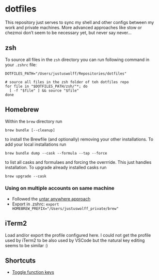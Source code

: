 # dotfiles

This repository just serves to sync my shell and other configs between my work and private machines. 
More advanced approaches like stow or chezmoi don’t seem to be necessary yet, but never say never...

## zsh 
To source all files in the `zsh` directory you can run following command in your `.zshrc` file:
```shell
DOTFILES_PATH="/Users/justuswolff/Repositories/dotfiles"

# source all files in the zsh folder of teh dotfiles repo
for file in "$DOTFILES_PATH/zsh/"*; do
  [ -f "$file" ] && source "$file"
done
```

## Homebrew
Within the `brew` directory run
```shell
brew bundle [--cleanup]
```
to install the Brewfile (and optionally) removing your other installations. To add your local installations run
```shell
brew bundle dump --cask --formula --tap --force
``` 
to list all casks and formulaes and forcing the overrride. This just handles installation. To upgrade already installed casks run
```shell
brew upgrade --cask
```

### Using on multiple accounts on same machine
- Followed the [untar anywhere approach](https://stackoverflow.com/questions/41840479/how-to-use-homebrew-on-a-multi-user-macos-sierra-setup)
- Export in .zshrc: `export HOMEBREW_PREFIX="/Users/justuswolff_private/brew"`

## iTerm2
Load and/or export the profile configured here. I could not get the profile used by iTerm2 to be also used by VSCode but the natural key editing seems to be similar :)

## Shortcuts
- [Toggle function keys](https://www.icloud.com/shortcuts/cefa67692db14ed6abdb3a9150a2638c)
